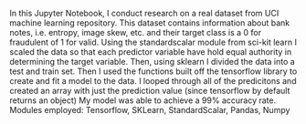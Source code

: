In this Jupyter Notebook, I conduct research on a real dataset from UCI machine learning repository. 
This dataset contains information about bank notes, i.e. entropy, image skew, etc. and their target class is a 0 for fraudulent of 1 for valid. 
Using the standardscalar module from sci-kit learn I scaled the data so that each predictor variable have hold equal authority in determining the target variable. 
Then, using sklearn I divided the data into a test and train set.
Then I used the functions built off the tensorflow library to create and fit a model to the data. I looped through all of the predicitons and created an array with just the prediction value (since tensorflow by default returns an object)
My model was able to achieve a 99% accuracy rate.
Modules employed: Tensorflow, SKLearn, StandardScalar, Pandas, Numpy
